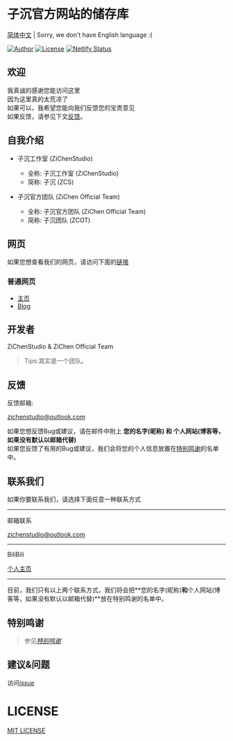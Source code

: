 # **子沉官方网站的储存库**
[简体中文](/README.md) | Sorry, we don't have English language :(

[![Author](https://img.shields.io/badge/Author-ZiChenStudio-39c5bb.svg?style=flat-square)](https://github.com/ZiChenStudio)
[![License](https://img.shields.io/github/license/ZiChenStudio/zichenstudioweb.svg?style=flat-square)](https://github.com/ZiChenStudio/zichenstudioweb/blob/master/LICENSE)
[![Netlify Status](https://api.netlify.com/api/v1/badges/c8b96c79-1e96-4899-b5cb-bacd2d108e8a/deploy-status)](https://app.netlify.com/)


## 欢迎
我真诚的感谢您能访问这里<br>因为这里真的太荒凉了<br>如果可以，我希望您能向我们反馈您的宝贵意见<br>如果反馈，请参见下文[反馈](#反馈)。

## 自我介绍

- 子沉工作室 (ZiChenStudio)
  - 全称: 子沉工作室 (ZiChenStudio)
  - 简称: 子沉 (ZCS)

- 子沉官方团队 (ZiChen Official Team)
  - 全称: 子沉官方团队 (ZiChen Official Team)
  - 简称: 子沉团队 (ZCOT)

## 网页
如果您想查看我们的网页，请访问下面的[链接](#普通网页)

### 普通网页

- [主页](https://zichenstudio.netlify.app/)
- [Blog](https://zichenstudio.netlify.app/blog/)

## 开发者
ZiChenStudio & ZiChen Official Team
> Tips:其实是一个团队。

## 反馈
反馈邮箱:

<zichenstudio@outlook.com>

如果您想反馈Bug或建议，请在邮件中附上 **您的名字(昵称) 和 个人网站(博客等，如果没有默认以邮箱代替)** <br>
如果您反馈了有用的Bug或建议，我们会将您的个人信息放置在[特别鸣谢](#特别鸣谢)的名单中。

## 联系我们
如果你要联系我们，请选择下面任意一种联系方式

---
邮箱联系
<br>

<zichenstudio@outlook.com>

---
BiliBili<br>

[个人主页](https://space.bilibili.com/1740643474)

---
目前，我们只有以上两个联系方式，我们将会把**您的名字(昵称)**和**个人网站(博客等，如果没有默认以邮箱代替)**放在特别鸣谢的名单中。

## 特别鸣谢
> 参见[*特别鸣谢*](https://zichenstudio.netlify.app/html/thanks.html)

## 建议&问题
访问[*issue*](https://github.com/ZiChenStudio/zichenstudioweb/issues "Github Issues")

# LICENSE

[MIT LICENSE](/LICENSE)

